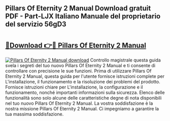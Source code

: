 ## Pillars Of Eternity 2 Manual Download gratuit PDF - Part-LJX Italiano Manuale del proprietario del servizio 56gD3

# <h2><a href="http://dfggauo.blite.top/?on=Pillars+Of+Eternity+2+Manual">🔗Download 👉🔴 Pillars Of Eternity 2 Manual</a></h2>

[![Pillars Of Eternity 2 Manual download](https://i.imgur.com/lujVjoI.png)](http://dfggauo.blite.top/?on=Pillars+Of+Eternity+2+Manual)
Controllo magistrale questa guida svela i segreti del tuo nuovo Pillars Of Eternity 2 Manual e ti consente di controllare con precisione le sue funzioni. Prima di utilizzare Pillars Of Eternity 2 Manual, questa guida per l'utente fornisce istruzioni complete per L'installazione, il funzionamento e la risoluzione dei problemi del prodotto. Fornisce istruzioni chiare per L'installazione, la configurazione e il funzionamento, nonché importanti informazioni sulla sicurezza. Elenco delle funzionalità sono solo alcune delle caratteristiche degne di nota disponibili nel tuo nuovo Pillars Of Eternity 2 Manual. La vostra soddisfazione è la nostra missione Pillars Of Eternity 2 Manual. Ci impegniamo a garantire la tua massima soddisfazione.
